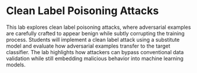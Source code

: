 # Clean Label Poisoning Attacks

This lab explores clean label poisoning attacks, where adversarial examples are carefully crafted to appear benign while subtly corrupting the training process. Students will implement a clean label attack using a substitute model and evaluate how adversarial examples transfer to the target classifier. The lab highlights how attackers can bypass conventional data validation while still embedding malicious behavior into machine learning models.
